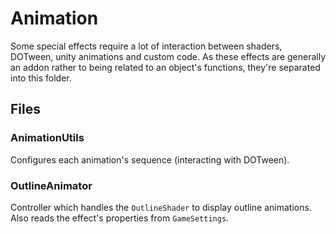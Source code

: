 # Animation
Some special effects require a lot of interaction between shaders, DOTween, unity animations and custom code.
As these effects are generally an addon rather to being related to an object's functions, they're separated into this folder.

## Files
### AnimationUtils
Configures each animation's sequence (interacting with DOTween).

### OutlineAnimator
Controller which handles the `OutlineShader` to display outline animations.
Also reads the effect's properties from `GameSettings`.
